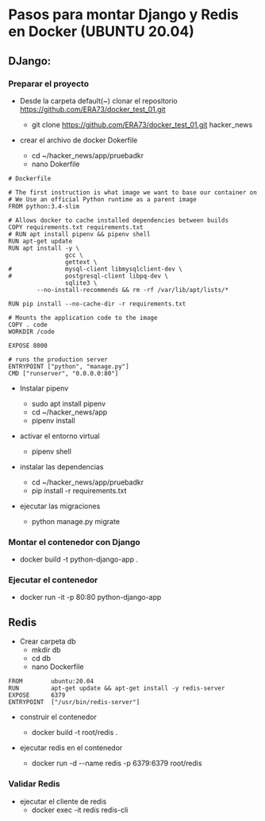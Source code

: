 # Pasos para montar Django y Redis en Docker (UBUNTU 20.04)

## **DJango:**
### **Preparar el proyecto**
* Desde la carpeta default(~) clonar el repositorio https://github.com/ERA73/docker_test_01.git
	* git clone https://github.com/ERA73/docker_test_01.git hacker_news

* crear el archivo de docker Dokerfile
	* cd ~/hacker_news/app/pruebadkr
	* nano Dokerfile
```
# Dockerfile

# The first instruction is what image we want to base our container on
# We Use an official Python runtime as a parent image
FROM python:3.4-slim

# Allows docker to cache installed dependencies between builds
COPY requirements.txt requirements.txt
# RUN apt install pipenv && pipenv shell
RUN apt-get update
RUN apt install -y \
                gcc \
                gettext \
#               mysql-client libmysqlclient-dev \
#               postgresql-client libpq-dev \
                sqlite3 \
        --no-install-recommends && rm -rf /var/lib/apt/lists/*

RUN pip install --no-cache-dir -r requirements.txt

# Mounts the application code to the image
COPY . code
WORKDIR /code

EXPOSE 8000

# runs the production server
ENTRYPOINT ["python", "manage.py"]
CMD ["runserver", "0.0.0.0:80"]
```

* Instalar pipenv
	* sudo apt install pipenv
	* cd ~/hacker_news/app
	* pipenv install

* activar el entorno virtual
	* pipenv shell

* instalar las dependencias
	* cd ~/hacker_news/app/pruebadkr
	* pip install -r requirements.txt

* ejecutar las migraciones
	* python manage.py migrate

### **Montar el contenedor con Django**
* docker build -t python-django-app .
### **Ejecutar el contenedor**
* docker run -it -p 80:80 python-django-app

## **Redis**

* Crear carpeta db
	* mkdir db
	* cd db
	* nano Dockerfile
```
FROM        ubuntu:20.04
RUN         apt-get update && apt-get install -y redis-server
EXPOSE      6379
ENTRYPOINT  ["/usr/bin/redis-server"]
```

* construir el contenedor
	* docker build -t root/redis .

* ejecutar redis en el contenedor
	* docker run -d --name redis -p 6379:6379 root/redis

### **Validar Redis**
* ejecutar el cliente de redis
	* docker exec -it redis redis-cli